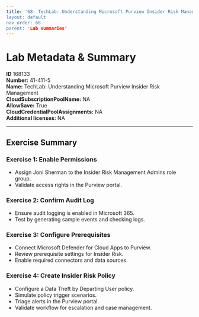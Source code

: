 ```yaml
---
title: '68: TechLab: Understanding Microsoft Purview Insider Risk Management` 
layout: default
nav_order: 68
parent: 'Lab summaries'
--- 
```


# Lab Metadata & Summary

**ID** 168133  
**Number:** 41-411-5  
**Name:** TechLab: Understanding Microsoft Purview Insider Risk Management  
**CloudSubscriptionPoolName:** NA  
**AllowSave:** True  
**CloudCredentialPoolAssignments:** NA  
**Additional licenses:** NA  

---

## Exercise Summary

### Exercise 1: Enable Permissions
- Assign Joni Sherman to the Insider Risk Management Admins role group.  
- Validate access rights in the Purview portal.  

### Exercise 2: Confirm Audit Log
- Ensure audit logging is enabled in Microsoft 365.  
- Test by generating sample events and checking logs.  

### Exercise 3: Configure Prerequisites
- Connect Microsoft Defender for Cloud Apps to Purview.  
- Review prerequisite settings for Insider Risk.  
- Enable required connectors and data sources.  

### Exercise 4: Create Insider Risk Policy
- Configure a Data Theft by Departing User policy.  
- Simulate policy trigger scenarios.  
- Triage alerts in the Purview portal.  
- Validate workflow for escalation and case management.  
